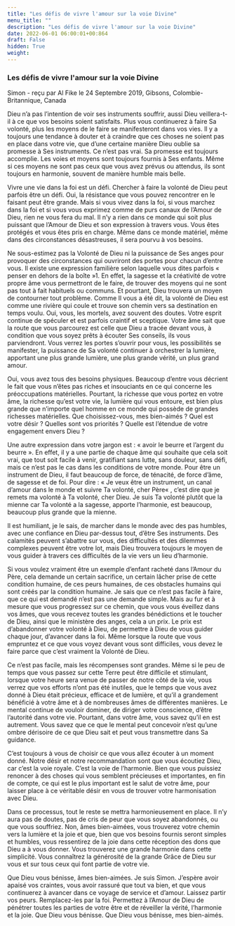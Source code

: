 ```yaml
---
title: "Les défis de vivre l'amour sur la voie Divine"
menu_title: ""
description: "Les défis de vivre l'amour sur la voie Divine"
date: 2022-06-01 06:00:01+00:864
draft: False
hidden: True
weight:
---
```

### Les défis de vivre l'amour sur la voie Divine

Simon - reçu par Al Fike le 24 Septembre 2019, Gibsons, Colombie-Britannique, Canada

Dieu n’a pas l’intention de voir ses instruments souffrir, aussi Dieu veillera-t-il à ce que vos besoins soient satisfaits. Plus vous continuerez à faire Sa volonté, plus les moyens de le faire se manifesteront dans vos vies. Il y a toujours une tendance à douter et à craindre que ces choses ne soient pas en place dans votre vie, que d’une certaine manière Dieu oublie sa promesse à Ses instruments. Ce n’est pas vrai. Sa promesse est toujours accomplie. Les voies et moyens sont toujours fournis à Ses enfants. Même si ces moyens ne sont pas ceux que vous avez prévus ou attendus, ils sont toujours en harmonie, souvent de manière humble mais belle.

Vivre une vie dans la foi est un défi. Chercher à faire la volonté de Dieu peut parfois être un défi. Oui, la résistance que vous pouvez rencontrer en le faisant peut être grande. Mais si vous vivez dans la foi, si vous marchez dans la foi et si vous vous exprimez comme de purs canaux de l’Amour de Dieu, rien ne vous fera du mal. Il n’y a rien dans ce monde qui soit plus puissant que l’Amour de Dieu et son expression à travers vous. Vous êtes protégés et vous êtes pris en charge. Même dans ce monde matériel, même dans des circonstances désastreuses, il sera pourvu à vos besoins.

Ne sous-estimez pas la Volonté de Dieu ni la puissance de Ses anges pour provoquer des circonstances qui ouvriront des portes pour chacun d’entre vous. Il existe une expression familière selon laquelle vous dites parfois « penser en dehors de la boîte »1. En effet, la sagesse et la créativité de votre propre âme vous permettront de le faire, de trouver des moyens qui ne sont pas tout à fait habituels ou communs. Et pourtant, Dieu trouvera un moyen de contourner tout problème. Comme Il vous a été dit, la volonté de Dieu est comme une rivière qui coule et trouve son chemin vers sa destination en temps voulu. Oui, vous, les mortels, avez souvent des doutes. Votre esprit continue de spéculer et est parfois craintif et sceptique. Votre âme sait que la route que vous parcourez est celle que Dieu a tracée devant vous, à condition que vous soyez prêts à écouter Ses conseils, ils vous parviendront. Vous verrez les portes s’ouvrir pour vous, les possibilités se manifester, la puissance de Sa volonté continuer à orchestrer la lumière, apportant une plus grande lumière, une plus grande vérité, un plus grand amour.

Oui, vous avez tous des besoins physiques. Beaucoup d’entre vous décrient le fait que vous n’êtes pas riches et insouciants en ce qui concerne les préoccupations matérielles. Pourtant, la richesse que vous portez en votre âme, la richesse qu’est votre vie, la lumière qui vous entoure, est bien plus grande que n’importe quel homme en ce monde qui possède de grandes richesses matérielles. Que choisissez-vous, mes bien-aimés ? Quel est votre désir ? Quelles sont vos priorités ? Quelle est l’étendue de votre engagement envers Dieu ?

Une autre expression dans votre jargon est : « avoir le beurre et l’argent du beurre ». En effet, il y a une partie de chaque âme qui souhaite que cela soit vrai, que tout soit facile à venir, gratifiant sans lutte, sans douleur, sans défi, mais ce n’est pas le cas dans les conditions de votre monde. Pour être un instrument de Dieu, il faut beaucoup de force, de ténacité, de force d’âme, de sagesse et de foi. Pour dire : « Je veux être un instrument, un canal d’amour dans le monde et suivre Ta volonté, cher Père« , c’est dire que je remets ma volonté à Ta volonté, cher Dieu. Je suis Ta volonté plutôt que la mienne car Ta volonté a la sagesse, apporte l’harmonie, est beaucoup, beaucoup plus grande que la mienne.

Il est humiliant, je le sais, de marcher dans le monde avec des pas humbles, avec une confiance en Dieu par-dessus tout, d’être Ses instruments. Des calamités peuvent s’abattre sur vous, des difficultés et des dilemmes complexes peuvent être votre lot, mais Dieu trouvera toujours le moyen de vous guider à travers ces difficultés de la vie vers un lieu d’harmonie.

Si vous voulez vraiment être un exemple d’enfant racheté dans l’Amour du Père, cela demande un certain sacrifice, un certain lâcher prise de cette condition humaine, de ces peurs humaines, de ces obstacles humains qui sont créés par la condition humaine. Je sais que ce n’est pas facile à faire, que ce qui est demandé n’est pas une demande simple. Mais au fur et à mesure que vous progressez sur ce chemin, que vous vous éveillez dans vos âmes, que vous recevez toutes les grandes bénédictions et le toucher de Dieu, ainsi que le ministère des anges, cela a un prix. Le prix est d’abandonner votre volonté à Dieu, de permettre à Dieu de vous guider chaque jour, d’avancer dans la foi. Même lorsque la route que vous empruntez et ce que vous voyez devant vous sont difficiles, vous devez le faire parce que c’est vraiment la Volonté de Dieu.

Ce n’est pas facile, mais les récompenses sont grandes. Même si le peu de temps que vous passez sur cette Terre peut être difficile et stimulant, lorsque votre heure sera venue de passer de notre côté de la vie, vous verrez que vos efforts n’ont pas été inutiles, que le temps que vous avez donné à Dieu était précieux, efficace et de lumière, et qu’il a grandement bénéficié à votre âme et à de nombreuses âmes de différentes manières. Le mental continue de vouloir dominer, de diriger votre conscience, d’être l’autorité dans votre vie. Pourtant, dans votre âme, vous savez qu’il en est autrement. Vous savez que ce que le mental peut concevoir n’est qu’une ombre dérisoire de ce que Dieu sait et peut vous transmettre dans Sa guidance.

C’est toujours à vous de choisir ce que vous allez écouter à un moment donné. Notre désir et notre recommandation sont que vous écoutiez Dieu, car c’est la voie royale. C’est la voie de l’harmonie. Bien que vous puissiez renoncer à des choses qui vous semblent précieuses et importantes, en fin de compte, ce qui est le plus important est le salut de votre âme, pour laisser place à ce véritable désir en vous de trouver votre harmonisation avec Dieu.

Dans ce processus, tout le reste se mettra harmonieusement en place. Il n’y aura pas de doutes, pas de cris de peur que vous soyez abandonnés, ou que vous souffriez. Non, âmes bien-aimées, vous trouverez votre chemin vers la lumière et la joie et que, bien que vos besoins fournis seront simples et humbles, vous ressentirez de la joie dans cette réception des dons que Dieu a à vous donner. Vous trouverez une grande harmonie dans cette simplicité. Vous connaîtrez la générosité de la grande Grâce de Dieu sur vous et sur tous ceux qui font partie de votre vie.

Que Dieu vous bénisse, âmes bien-aimées. Je suis Simon. J’espère avoir apaisé vos craintes, vous avoir rassuré que tout va bien, et que vous continuerez à avancer dans ce voyage de service et d’amour. Laissez partir vos peurs. Remplacez-les par la foi. Permettez à l’Amour de Dieu de pénétrer toutes les parties de votre être et de réveiller la vérité, l’harmonie et la joie. Que Dieu vous bénisse. Que Dieu vous bénisse, mes bien-aimés.



